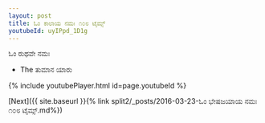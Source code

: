 ```yaml
---
layout: post
title: ಓಂ ಕಾಲಾಯ ನಮಃ ೧೦೮ ಟೈಮ್ಸ್
youtubeId: uyIPpd_1D1g
---
```

 
 
 ಓಂ ರುಥವೇ ನಮಃ  
 
 -  The ತುಮಾನ ಯಾರು 
 
  
 
  
 
 
 
 
 
 


{% include youtubePlayer.html id=page.youtubeId %}
 
[Next]({{ site.baseurl }}{% link  split2/_posts/2016-03-23-ಓಂ ಭೇಷಜಯಾಯ ನಮಃ ೧೦೮ ಟೈಮ್ಸ್.md%})
 
